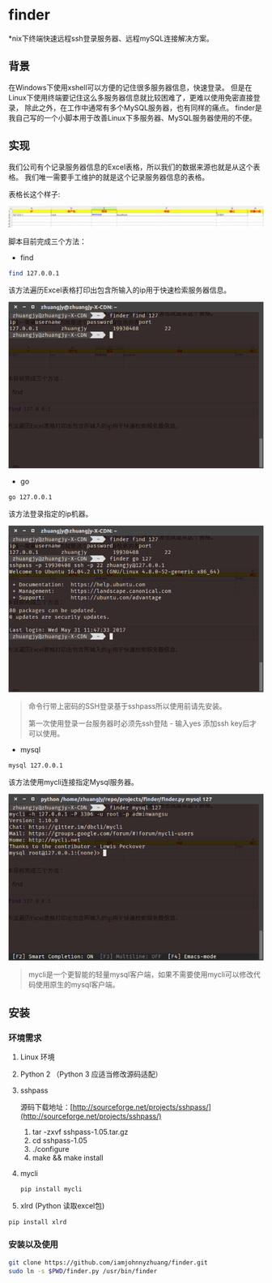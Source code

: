 # finder
*nix下终端快速远程ssh登录服务器、远程mySQL连接解决方案。

## 背景
在Windows下使用xshell可以方便的记住很多服务器信息，快速登录。
但是在Linux下使用终端要记住这么多服务器信息就比较困难了，更难以使用免密直接登录，
除此之外，在工作中通常有多个MySQL服务器，也有同样的痛点。
finder是我自己写的一个小脚本用于改善Linux下多服务器、MySQL服务器使用的不便。

## 实现
我们公司有个记录服务器信息的Excel表格，所以我们的数据来源也就是从这个表格。
我们唯一需要手工维护的就是这个记录服务器信息的表格。

表格长这个样子:

![excel](./img/excel.png)

脚本目前完成三个方法：
* find
``` bash
find 127.0.0.1
```
该方法遍历Excel表格打印出包含所输入的ip用于快速检索服务器信息。

![find](./img/find.png)



* go
``` bash
go 127.0.0.1
```
该方法登录指定的ip机器。

![go](./img/go.png)



> 命令行带上密码的SSH登录基于sshpass所以使用前请先安装。
>
> 第一次使用登录一台服务器时必须先ssh登陆 - 输入yes 添加ssh key后才可以使用。



* mysql
``` bash
mysql 127.0.0.1
```
该方法使用mycli连接指定Mysql服务器。

![mysql](./img/mysql.png)

> mycli是一个更智能的轻量mysql客户端，如果不需要使用mycli可以修改代码使用原生的mysql客户端。



## 安装

### 环境需求

1. Linux 环境

2. Python 2 （Python 3 应适当修改源码适配）

3. sshpass 

   源码下载地址：[http://sourceforge.net/projects/sshpass/](http://sourceforge.net/projects/sshpass/)

   1. tar -zxvf sshpass-1.05.tar.gz
   2. cd sshpass-1.05
   3. ./configure
   4. make && make install

4. mycli

   ``` bash
   pip install mycli
   ```
5. xlrd (Python 读取excel包)
``` bash
pip install xlrd
```


### 安装以及使用

``` bash
git clone https://github.com/iamjohnnyzhuang/finder.git
sudo ln -s $PWD/finder.py /usr/bin/finder
```



